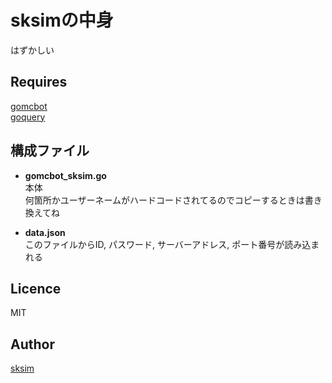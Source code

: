 # **sksimの中身**
はずかしい

## Requires
[gomcbot](https://github.com/Tnze/gomcbot)  
[goquery](https://github.com/PuerkitoBio/goquery)

## 構成ファイル
 - **gomcbot_sksim.go**  
   本体  
   何箇所かユーザーネームがハードコードされてるのでコピーするときは書き換えてね  

 - **data.json**  
   このファイルからID, パスワード, サーバーアドレス, ポート番号が読み込まれる
 
## Licence

MIT

## Author

[sksim](https://github.com/suku1)
